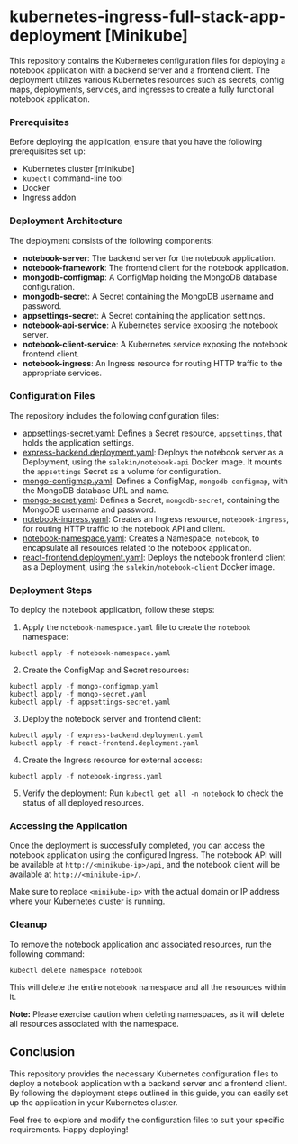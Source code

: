 # kubernetes-ingress-full-stack-app-deployment [Minikube]

This repository contains the Kubernetes configuration files for deploying a notebook application with a backend server and a frontend client. The deployment utilizes various Kubernetes resources such as secrets, config maps, deployments, services, and ingresses to create a fully functional notebook application.

### Prerequisites

Before deploying the application, ensure that you have the following prerequisites set up:

- Kubernetes cluster [minikube]
- `kubectl` command-line tool
- Docker
- Ingress addon

### Deployment Architecture

The deployment consists of the following components:

- **notebook-server**: The backend server for the notebook application.
- **notebook-framework**: The frontend client for the notebook application.
- **mongodb-configmap**: A ConfigMap holding the MongoDB database configuration.
- **mongodb-secret**: A Secret containing the MongoDB username and password.
- **appsettings-secret**: A Secret containing the application settings.
- **notebook-api-service**: A Kubernetes service exposing the notebook server.
- **notebook-client-service**: A Kubernetes service exposing the notebook frontend client.
- **notebook-ingress**: An Ingress resource for routing HTTP traffic to the appropriate services.

### Configuration Files

The repository includes the following configuration files:

- [appsettings-secret.yaml](appsettings-secret.yaml): Defines a Secret resource, `appsettings`, that holds the application settings.
- [express-backend.deployment.yaml](express-backend.deployment.yaml): Deploys the notebook server as a Deployment, using the `salekin/notebook-api` Docker image. It mounts the `appsettings` Secret as a volume for configuration.
- [mongo-configmap.yaml](mongo-configmap.yaml): Defines a ConfigMap, `mongodb-configmap`, with the MongoDB database URL and name.
- [mongo-secret.yaml](mongo-secret.yaml): Defines a Secret, `mongodb-secret`, containing the MongoDB username and password.
- [notebook-ingress.yaml](notebook-ingress.yaml): Creates an Ingress resource, `notebook-ingress`, for routing HTTP traffic to the notebook API and client.
- [notebook-namespace.yaml](notebook-namespace.yaml): Creates a Namespace, `notebook`, to encapsulate all resources related to the notebook application.
- [react-frontend.deployment.yaml](react-frontend.deployment.yaml): Deploys the notebook frontend client as a Deployment, using the `salekin/notebook-client` Docker image.

### Deployment Steps

To deploy the notebook application, follow these steps:

1. Apply the `notebook-namespace.yaml` file to create the `notebook` namespace:
```shell
kubectl apply -f notebook-namespace.yaml
```
2. Create the ConfigMap and Secret resources:
```shell
kubectl apply -f mongo-configmap.yaml
kubectl apply -f mongo-secret.yaml
kubectl apply -f appsettings-secret.yaml
```
3. Deploy the notebook server and frontend client:
```shell
kubectl apply -f express-backend.deployment.yaml
kubectl apply -f react-frontend.deployment.yaml
```

4. Create the Ingress resource for external access:
```shell
kubectl apply -f notebook-ingress.yaml
```
5. Verify the deployment:
Run `kubectl get all -n notebook` to check the status of all deployed resources.

### Accessing the Application

Once the deployment is successfully completed, you can access the notebook application using the configured Ingress. The notebook API will be available at `http://<minikube-ip>/api`, and the notebook client will be available at `http://<minikube-ip>/`.

Make sure to replace `<minikube-ip>` with the actual domain or IP address where your Kubernetes cluster is running.

### Cleanup

To remove the notebook application and associated resources, run the following command:
```shell
kubectl delete namespace notebook
```
This will delete the entire `notebook` namespace and all the resources within it.

**Note:** Please exercise caution when deleting namespaces, as it will delete all resources associated with the namespace.

## Conclusion

This repository provides the necessary Kubernetes configuration files to deploy a notebook application with a backend server and a frontend client. By following the deployment steps outlined in this guide, you can easily set up the application in your Kubernetes cluster.

Feel free to explore and modify the configuration files to suit your specific requirements. Happy deploying!
